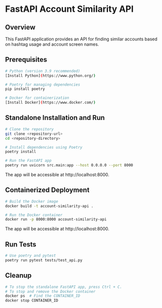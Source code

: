 # FastAPI Account Similarity API

## Overview

This FastAPI application provides an API for finding similar accounts based on hashtag usage and account screen names.

## Prerequisites

```bash
# Python (version 3.9 recommended)
[Install Python](https://www.python.org/)

# Poetry for managing dependencies
pip install poetry

# Docker for containerization
[Install Docker](https://www.docker.com/)
```

## Standalone Installation and Run

```bash
# Clone the repository
git clone <repository-url>
cd <repository-directory>

# Install dependencies using Poetry
poetry install

# Run the FastAPI app
poetry run uvicorn src.main:app --host 0.0.0.0 --port 8000
```

The app will be accessible at http://localhost:8000.

## Containerized Deployment
```bash
# Build the Docker image
docker build -t account-similarity-api .

# Run the Docker container
docker run -p 8000:8000 account-similarity-api
```

The app will be accessible at http://localhost:8000.

## Run Tests
```bash
# Use poetry and pytest
poetry run pytest tests/test_api.py
```

## Cleanup
```bash
# To stop the standalone FastAPI app, press Ctrl + C.
# To stop and remove the Docker container
docker ps  # Find the CONTAINER_ID
docker stop CONTAINER_ID
```
